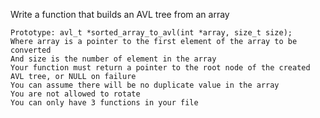 Write a function that builds an AVL tree from an array

    Prototype: avl_t *sorted_array_to_avl(int *array, size_t size);
    Where array is a pointer to the first element of the array to be converted
    And size is the number of element in the array
    Your function must return a pointer to the root node of the created AVL tree, or NULL on failure
    You can assume there will be no duplicate value in the array
    You are not allowed to rotate
    You can only have 3 functions in your file
